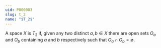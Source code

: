 ```yaml
---
uid: P000003
slug: t_2
name: "$T_2$"
---
```

A space $X$ is $T_2$ if, given any two distinct $a,b \in X$ there are open sets $O_a$ and $O_b$ containing $a$ and $b$ respectively such that $O_a \cap O_b = \emptyset$.

